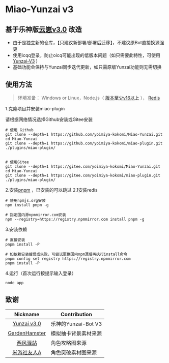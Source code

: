 # Miao-Yunzai v3

基于乐神版[云崽v3.0](https://gitee.com/le-niao/Yunzai-Bot) 改造
---
* 由于是独立新的仓库，【只建议新部署/部署后迁移】，不建议原Bot直接换源强更
* 使用icqq登录，防止oicq可能出现的低版本问题（如只需要此特性，可使用[Yunzai-V3](https://gitee.com/yoimiya-kokomi/Yunzai-Bot) )
* 基础功能会保持与Yunzai同步迭代更新，如只需原版Yunzai功能则无需切换

## 使用方法

> 环境准备： Windows or Linux，Node.js（ [版本至少v16以上](http://nodejs.cn/download/) ）， [Redis](https://redis.io/docs/getting-started/installation/ )

1.克隆项目并安装miao-plugin

请根据网络情况选择Github安装或Gitee安装

```
# 使用 Github 
git clone --depth=1 https://github.com/yoimiya-kokomi/Miao-Yunzai.git
cd Miao-Yunzai 
git clone --depth=1 https://github.com/yoimiya-kokomi/miao-plugin.git ./plugins/miao-plugin/


# 使用Gitee
git clone --depth=1 https://gitee.com/yoimiya-kokomi/Miao-Yunzai.git
cd Miao-Yunzai 
git clone --depth=1 https://gitee.com/yoimiya-kokomi/miao-plugin.git ./plugins/miao-plugin/
```

2.安装[pnpm](https://pnpm.io/zh/installation) ，已安装的可以跳过
2.1安装redis
```
# 使用npmjs.org安装
npm install pnpm -g

# 指定国内源npmmirror.com安装
npm --registry=https://registry.npmmirror.com install pnpm -g
```

3.安装依赖

```
# 直接安装
pnpm install -P

# 如依赖安装缓慢或失败，可尝试更换国内npm源后再执行install命令
pnpm config set registry https://registry.npmmirror.com
pnpm install -P
```

4.运行（首次运行按提示输入登录）

```
node app
```

## 致谢

|                           Nickname                            | Contribution      |
|:-------------------------------------------------------------:|-------------------|
|      [Yunzai v3.0](https://gitee.com/le-niao/Yunzai-Bot)      | 乐神的Yunzai-Bot V3  |
| [GardenHamster](https://github.com/GardenHamster/GenshinPray) | 模拟抽卡背景素材来源        |
|      [西风驿站](https://bbs.mihoyo.com/ys/collection/839181)      | 角色攻略图来源           |
|     [米游社友人A](https://bbs.mihoyo.com/ys/collection/428421)     | 角色突破素材图来源         |
